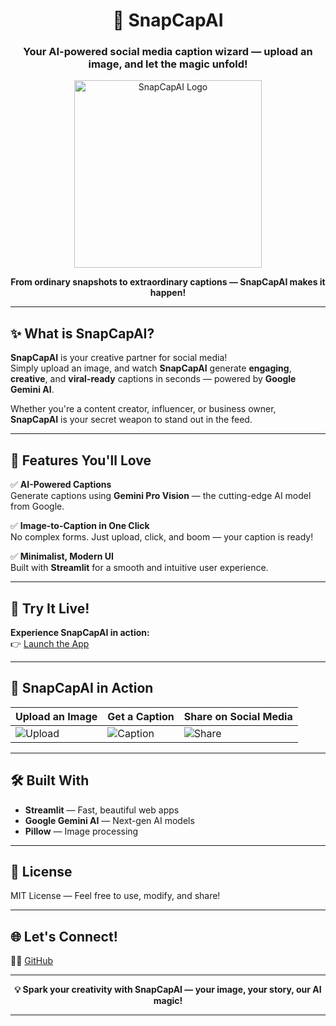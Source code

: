 <h1 align="center">📸 SnapCapAI</h1>
<h3 align="center">Your AI-powered social media caption wizard — upload an image, and let the magic unfold!</h3>

<p align="center">
  <img src="https://i.postimg.cc/hvWBhFWX/Chat-GPT-Image-May-25-2025-09-18-15-AM.png" alt="SnapCapAI Logo" width="300"/>
</p>

<p align="center">
  <b>From ordinary snapshots to extraordinary captions — SnapCapAI makes it happen!</b>
</p>

---

## ✨ What is SnapCapAI?

**SnapCapAI** is your creative partner for social media!  
Simply upload an image, and watch **SnapCapAI** generate **engaging**, **creative**, and **viral-ready** captions in seconds — powered by **Google Gemini AI**.  

Whether you're a content creator, influencer, or business owner, **SnapCapAI** is your secret weapon to stand out in the feed.

---

## 🌟 Features You'll Love

✅ **AI-Powered Captions**  
Generate captions using **Gemini Pro Vision** — the cutting-edge AI model from Google.

✅ **Image-to-Caption in One Click**  
No complex forms. Just upload, click, and boom — your caption is ready!


✅ **Minimalist, Modern UI**  
Built with **Streamlit** for a smooth and intuitive user experience.


---

## 🚀 Try It Live!

**Experience SnapCapAI in action:**  
👉 [Launch the App](https://snapcapai.streamlit.app)  

---



## 📸 SnapCapAI in Action

| Upload an Image                           | Get a Caption                               | Share on Social Media                   |
| ----------------------------------------- | ------------------------------------------- | --------------------------------------- |
| ![Upload](https://i.postimg.cc/VvwzhpRP/Screenshot-2025-0525-125559.jpg) | ![Caption](https://i.postimg.cc/J7sgwPF9/Screenshot-2025-0525-125628.jpg) | ![Share](https://i.postimg.cc/j563dFzX/Screenshot-20250525-131620.jpg) |

---

## 🛠️ Built With

* **Streamlit** — Fast, beautiful web apps
* **Google Gemini AI** — Next-gen AI models
* **Pillow** — Image processing

---

## 📄 License

MIT License — Feel free to use, modify, and share!

---

## 🌐 Let's Connect!

👨‍💻 [GitHub](https://github.com/Tirthaboss)
<!--💼 [LinkedIn](https://linkedin.com/in/your-profile)
🐦 [Twitter](https://twitter.com/your-profile)-->

---

<p align="center">
  <b>💡 Spark your creativity with SnapCapAI — your image, your story, our AI magic!</b>
</p>


---
